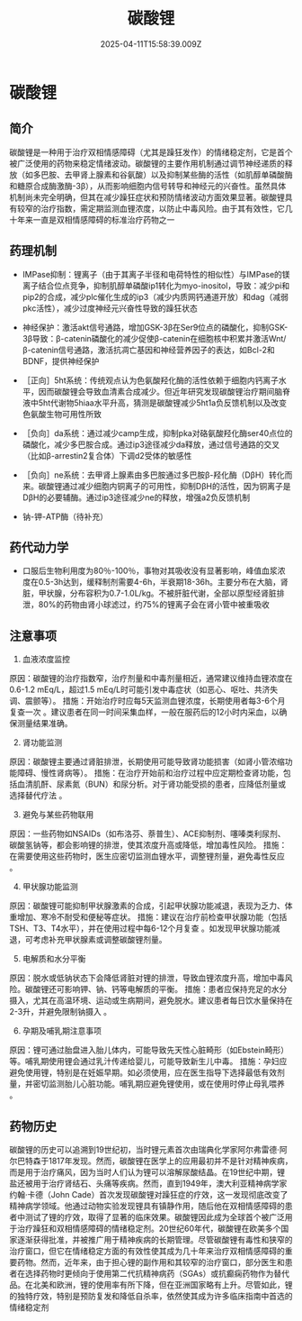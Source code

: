﻿---
title: 碳酸锂
description: 
published: true
date: 2025-04-11T15:58:39.009Z
tags: 
editor: markdown
dateCreated: 2025-04-11T15:58:34.573Z
---

# 碳酸锂
## 简介
碳酸锂是一种用于治疗双相情感障碍（尤其是躁狂发作）的情绪稳定剂，它是首个被广泛使用的药物来稳定情绪波动。碳酸锂的主要作用机制通过调节神经递质的释放（如多巴胺、去甲肾上腺素和谷氨酸）以及抑制某些酶的活性（如肌醇单磷酸酶和糖原合成酶激酶-3β），从而影响细胞内信号转导和神经元的兴奋性。虽然具体机制尚未完全明确，但其在减少躁狂症状和预防情绪波动方面效果显著。碳酸锂具有较窄的治疗指数，需定期监测血锂浓度，以防止中毒风险。由于其有效性，它几十年来一直是双相情感障碍的标准治疗药物之一

## 药理机制
- IMPase抑制：锂离子（由于其离子半径和电荷特性的相似性）与IMPase的镁离子结合位点竞争，抑制肌醇单磷酸ip1转化为myo-inositol，导致：减少pi和pip2的合成，减少plc催化生成的ip3（减少内质网钙通道开放）和dag（减弱pkc活性），减少过度神经元兴奋性导致的躁狂状态

- 神经保护：激活akt信号通路，增加GSK-3β在Ser9位点的磷酸化，抑制GSK-3β导致：β-catenin磷酸化的减少促使β-catenin在细胞核中积累并激活Wnt/β-catenin信号通路，激活抗凋亡基因和神经营养因子的表达，如Bcl-2和BDNF，提供神经保护

- ［正向］5ht系统：传统观点认为色氨酸羟化酶的活性依赖于细胞内钙离子水平，因而碳酸锂会导致血清素合成减少。但近年研究发现碳酸锂治疗期间脑脊液中5ht代谢物5hiaa水平升高，猜测是碳酸锂减少5ht1a负反馈机制以及改变色氨酸生物可用性所致

- ［负向］da系统：通过减少camp生成，抑制pka对硌氨酸羟化酶ser40点位的磷酸化，减少多巴胺合成。通过ip3途径减少da释放，通过信号通路的交叉（比如β-arrestin2复合体）下调d2受体的敏感性

- ［负向］ne系统：去甲肾上腺素由多巴胺通过多巴胺β-羟化酶（DβH）转化而来。碳酸锂通过减少细胞内铜离子的可用性，抑制DβH的活性，因为铜离子是DβH的必要辅酶。通过ip3途径减少ne的释放，增强a2负反馈机制

- 钠-钾-ATP酶（待补充）

## 药代动力学
- 口服后生物利用度为80％-100％，事物对其吸收没有显著影响，峰值血浆浓度在0.5-3h达到，缓释制剂需要4-6h，半衰期18-36h。主要分布在大脑，肾脏，甲状腺，分布容积为0.7-1.0L/kg。不被肝脏代谢，全部以原型经肾脏排泄，80%的药物由肾小球滤过，约75%的锂离子会在肾小管中被重吸收

## 注意事项
1. 血液浓度监控

原因：碳酸锂的治疗指数窄，治疗剂量和中毒剂量相近，通常建议维持血锂浓度在0.6-1.2 mEq/L，超过1.5 mEq/L时可能引发中毒症状（如恶心、呕吐、共济失调、震颤等）。
措施：开始治疗时应每5天监测血锂浓度，长期使用者每3-6个月复查一次 。建议患者在同一时间采集血样，一般在服药后的12小时内采血，以确保测量结果准确。

2. 肾功能监测

原因：碳酸锂主要通过肾脏排泄，长期使用可能导致肾功能损害（如肾小管浓缩功能障碍、慢性肾病等）。
措施：在治疗开始前和治疗过程中应定期检查肾功能，包括血清肌酐、尿素氮（BUN）和尿分析。对于肾功能受损的患者，应降低剂量或选择替代疗法  。

3. 避免与某些药物联用

原因：一些药物如NSAIDs（如布洛芬、萘普生）、ACE抑制剂、噻嗪类利尿剂、碳酸氢钠等，都会影响锂的排泄，使其浓度升高或降低，增加毒性风险。
措施：在需要使用这些药物时，医生应密切监测血锂水平，调整锂剂量，避免毒性反应  。

4. 甲状腺功能监测

原因：碳酸锂可能抑制甲状腺激素的合成，引起甲状腺功能减退，表现为乏力、体重增加、寒冷不耐受和便秘等症状。
措施：建议在治疗前检查甲状腺功能（包括TSH、T3、T4水平），并在使用过程中每6-12个月复查 。如发现甲状腺功能减退，可考虑补充甲状腺素或调整碳酸锂剂量。

5. 电解质和水分平衡

原因：脱水或低钠状态下会降低肾脏对锂的排泄，导致血锂浓度升高，增加中毒风险。碳酸锂还可影响钾、钠、钙等电解质的平衡。
措施：患者应保持充足的水分摄入，尤其在高温环境、运动或生病期间，避免脱水。建议患者每日饮水量保持在2-3升，并避免限制钠摄入  。

6. 孕期及哺乳期注意事项

原因：锂可通过胎盘进入胎儿体内，可能导致先天性心脏畸形（如Ebstein畸形）等。哺乳期使用锂会通过乳汁传递给婴儿，可能导致新生儿中毒。
措施：孕妇应避免使用锂，特别是在妊娠早期。如必须使用，应在医生指导下选择最低有效剂量，并密切监测胎儿心脏功能。哺乳期应避免锂使用，或在使用时停止母乳喂养 。

## 药物历史
碳酸锂的历史可以追溯到19世纪初，当时锂元素首次由瑞典化学家阿尔弗雷德·阿尔巴特森于1817年发现。然而，碳酸锂在医学上的应用最初并不是针对精神疾病，而是用于治疗痛风，因为当时人们认为锂可以溶解尿酸结晶。在19世纪中期，锂盐还被用于治疗肾结石、头痛等疾病。然而，直到1949年，澳大利亚精神病学家约翰·卡德（John Cade）首次发现碳酸锂对躁狂症的疗效，这一发现彻底改变了精神病学领域。他通过动物实验发现锂具有镇静作用，随后他在双相情感障碍的患者中测试了锂的疗效，取得了显著的临床效果。碳酸锂因此成为全球首个被广泛用于治疗躁狂和双相情感障碍的情绪稳定剂。20世纪60年代，碳酸锂在欧美多个国家逐渐获得批准，并被推广用于精神疾病的长期管理。尽管碳酸锂有毒性和狭窄的治疗窗口，但它在情绪稳定方面的有效性使其成为几十年来治疗双相情感障碍的重要药物。然而，近年来，由于担心锂的副作用和其较窄的治疗窗口，部分医生和患者在选择药物时更倾向于使用第二代抗精神病药（SGAs）或抗癫痫药物作为替代品。在北美和欧洲，锂的使用率有所下降，但在亚洲国家略有上升。尽管如此，锂的独特疗效，特别是预防复发和降低自杀率，依然使其成为许多临床指南中首选的情绪稳定剂


